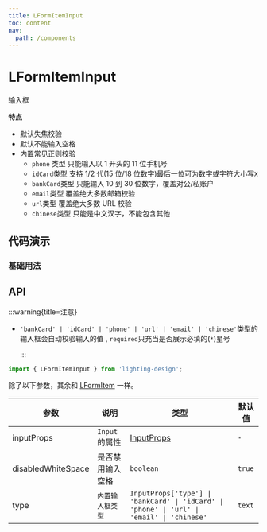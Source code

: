 ```yaml
---
title: LFormItemInput
toc: content
nav:
  path: /components
---
```


# LFormItemInput

输入框

**特点**

- 默认失焦校验
- 默认不能输入空格
- 内置常见正则校验
  - `phone` 类型 只能输入以 1 开头的 11 位手机号
  - `idCard`类型 支持 1/2 代(15 位/18 位数字)最后一位可为数字或字符大小写`X`
  - `bankCard`类型 只能输入 10 到 30 位数字，覆盖对公/私账户
  - `email`类型 覆盖绝大多数邮箱校验
  - `url`类型 覆盖绝大多数 URL 校验
  - `chinese`类型 只能是中文汉字，不能包含其他

## 代码演示

### 基础用法

<code src='./demos/Demo1.tsx'></code>

## API

<!-- 'bankCard' | 'idCard' | 'phone' | 'url' | 'email' | 'chinese' -->

:::warning{title=注意}

- `'bankCard' | 'idCard' | 'phone' | 'url' | 'email' | 'chinese'`类型的输入框会自动校验输入的值 , `required`只充当是否展示必填的(`*`)星号

  :::

```ts
import { LFormItemInput } from 'lighting-design';
```

除了以下参数，其余和 [LFormItem](/components/form-item#api) 一样。

| 参数               | 说明             | 类型                                                                                       | 默认值 |
| ------------------ | ---------------- | ------------------------------------------------------------------------------------------ | ------ |
| inputProps         | `Input`的属性    | [InputProps](https://ant.design/components/input-cn/#api)                                  | `-`    |
| disabledWhiteSpace | 是否禁用输入空格 | `boolean`                                                                                  | `true` |
| type               | `内置输入框类型` | `InputProps['type'] \| 'bankCard' \| 'idCard' \| 'phone' \| 'url' \| 'email' \| 'chinese'` | `text` |
